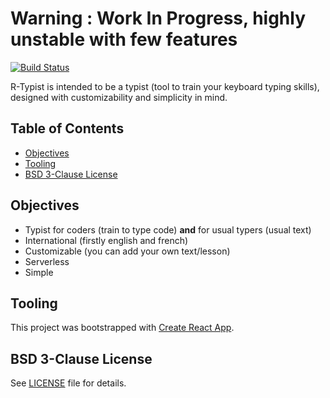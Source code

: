 # Warning : Work In Progress, highly unstable with few features

[![Build Status](https://travis-ci.org/vlamy/rtypist.svg?branch=master)](https://travis-ci.org/vlamy/rtypist)

R-Typist is intended to be a typist (tool to train your keyboard typing skills),
designed with customizability and simplicity in mind.

## Table of Contents

- [Objectives](objectives)
- [Tooling](#tooling)
- [BSD 3-Clause License](#bsd-3-clause-license)

## Objectives

* Typist for coders (train to type code) **and** for usual typers (usual text)
* International (firstly english and french)
* Customizable (you can add your own text/lesson)
* Serverless
* Simple

## Tooling
This project was bootstrapped with [Create React App](https://github.com/facebookincubator/create-react-app).

## BSD 3-Clause License
See [LICENSE](https://github.com/vlamy/rtypist/blob/master/LICENSE) file for details.
